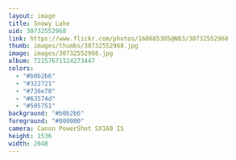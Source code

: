 ```yaml
---
layout: image
title: Snowy Lake
uid: 30732552968
link: https://www.flickr.com/photos/160685305@N03/30732552968
thumb: images/thumbs/30732552968.jpg
image: images/30732552968.jpg
album: 72157671124273447
colors: 
  - "#b0b2b6"
  - "#322721"
  - "#736e70"
  - "#63574d"
  - "#505751"
background: "#b0b2b6"
foreground: "#000000"
camera: Canon PowerShot SX160 IS
height: 1536
width: 2048
---
```


